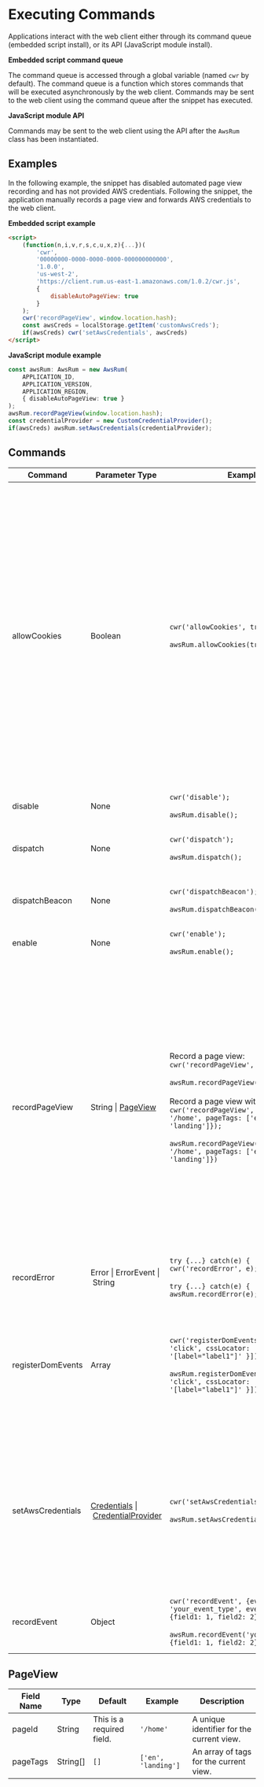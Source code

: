 # Executing Commands

Applications interact with the web client either through its command queue (embedded script install), or its API (JavaScript module install).

**Embedded script command queue**

The command queue is accessed through a global variable (named `cwr` by default). The command queue is a function which stores commands that will be executed asynchronously by the web client. Commands may be sent to the web client using the command queue after the snippet has executed.

**JavaScript module API**

Commands may be sent to the web client using the API after the `AwsRum` class has been instantiated.

## Examples

In the following example, the snippet has disabled automated page view recording
and has not provided AWS credentials. Following the snippet, the application
manually records a page view and forwards AWS credentials to the web client.

**Embedded script example**
```html
<script>
    (function(n,i,v,r,s,c,u,x,z){...})(
        'cwr',
        '00000000-0000-0000-0000-000000000000',
        '1.0.0',
        'us-west-2',
        'https://client.rum.us-east-1.amazonaws.com/1.0.2/cwr.js',
        {
            disableAutoPageView: true
        }
    );
    cwr('recordPageView', window.location.hash);
    const awsCreds = localStorage.getItem('customAwsCreds');
    if(awsCreds) cwr('setAwsCredentials', awsCreds)
</script>
```

**JavaScript module example**
```typescript
const awsRum: AwsRum = new AwsRum(
    APPLICATION_ID,
    APPLICATION_VERSION,
    APPLICATION_REGION,
    { disableAutoPageView: true }
);
awsRum.recordPageView(window.location.hash);
const credentialProvider = new CustomCredentialProvider();
if(awsCreds) awsRum.setAwsCredentials(credentialProvider);
```

## Commands

| Command | Parameter Type | Example <div style="width:265px"></div> | Description |
| --- | --- | --- | --- |
| allowCookies | Boolean | `cwr('allowCookies', true);`<br/><br/>`awsRum.allowCookies(true)` | Enable the web client to set and read two cookies: a session cookie named `cwr_s` and a user cookie named `cwr_u`.<br/><br/>`cwr_s` stores session data including an anonymous session ID (uuid v4) created by the web client. This allows CloudWatch RUM to compute session metrics like errors per session.<br/><br/>`cwr_u` stores an anonymous user ID (uuid v4) created by the web client. This allows CloudWatch RUM to count return visitors.<br/><br/>`true`: the web client will use cookies<br/>`false`: the web client will not use cookies
| disable | None | `cwr('disable');`<br/><br/>`awsRum.disable();` | Stop recording and dispatching RUM events.
| dispatch | None | `cwr('dispatch');`<br/><br/>`awsRum.dispatch();` | Flush RUM events from the cache and dispatch them to CloudWatch RUM using [`fetch`](https://developer.mozilla.org/en-US/docs/Web/API/Fetch_API). 
| dispatchBeacon | None | `cwr('dispatchBeacon');`<br/><br/>`awsRum.dispatchBeacon();` | Flush RUM events from the cache and dispatch them to CloudWatch RUM using [`sendBeacon`](https://developer.mozilla.org/en-US/docs/Web/API/Beacon_API). 
| enable | None | `cwr('enable');`<br/><br/>`awsRum.enable();` | Start recording and dispatching RUM events.
| recordPageView | String \| [PageView](#pageview) | Record a page view: <br/> `cwr('recordPageView', '/home');`<br/><br/>`awsRum.recordPageView('/home')`<br/><br/> Record a page view with tags: <br/>`cwr('recordPageView', { pageId: '/home', pageTags: ['en', 'landing']});`<br/><br/>`awsRum.recordPageView({ pageId: '/home', pageTags: ['en', 'landing']})` | Record a page view event.<br/><br/> If you wish to manually record page views instead of using the web client's page view automation, you must  disable the automation using the `disableAutoPageView` configuration option, and instrument your application to record page views using  the `recordPageView` command.<br/><br/>You can also tag pages by setting the `pageTags` property, which is an array of strings. Later, you can use these tags to group pages when aggregating data.
| recordError | Error \|&nbsp;ErrorEvent \|&nbsp;String | `try {...} catch(e) { cwr('recordError', e); }`<br/><br/>`try {...} catch(e) { awsRum.recordError(e); }` | Record a caught error.
| registerDomEvents | Array | `cwr('registerDomEvents', [{ event: 'click', cssLocator: '[label="label1"]' }]);`<br/><br/>`awsRum.registerDomEvent([{ event: 'click', cssLocator: '[label="label1"]' }]);` | Register target DOM events to record. The target DOM events will be added to existing target DOM events. The parameter type is equivalent to the `events` property type of the [interaction telemetry configuration](https://github.com/aws-observability/aws-rum-web/blob/main/docs/cdn_installation.md#interaction).
| setAwsCredentials | [Credentials](https://docs.aws.amazon.com/AWSJavaScriptSDK/latest/AWS/Credentials.html) \|&nbsp;[CredentialProvider](https://www.npmjs.com/package/@aws-sdk/credential-providers) | `cwr('setAwsCredentials', cred);`<br/><br/>`awsRum.setAwsCredentials(cred);` | Forward AWS credentials to the web client. The web client requires AWS credentials with permission to call the `PutRumEvents` API. If you have not set `identityPoolId` and `guestRoleArn` in the web client configuration, you must forward AWS credentials to the web client using this command.
| recordEvent | Object | `cwr('recordEvent', {event_type: 'your_event_type', event_data: {field1: 1, field2: 2}})` <br/><br/> `awsRum.recordEvent('your_event_type', {field1: 1, field2: 2})` | Record a custom event. Learn more in [Using CloudWatch RUM Web Client to Record Custom Events](examples.md)

## PageView

| Field Name | Type | Default | Example | Description |
| --- | --- | --- | --- | --- |
| pageId | String | This is a required field. | `'/home'` | A unique identifier for the current view. |
| pageTags | String[] | `[]` | `['en', 'landing']` | An array of tags for the current view. |